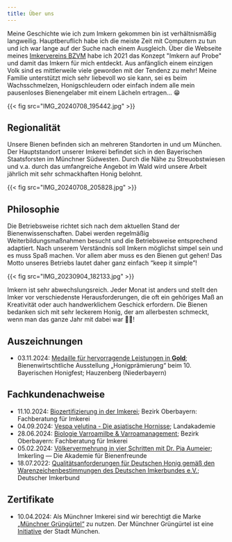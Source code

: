 ```yaml
---
title: Über uns
---
```


Meine Geschichte wie ich zum Imkern gekommen bin ist verhältnismäßig langweilig.
Hauptberuflich habe ich die meiste Zeit mit Computern zu tun und ich war lange auf der Suche nach einem Ausgleich.
Über die Webseite meines [Imkervereins BZVM](https://bzvm.de/) habe ich 2021 das Konzept "Imkern auf Probe" und damit das Imkern für mich entdeckt.
Aus anfänglich einem einzigen Volk sind es mittlerweile viele geworden mit der Tendenz zu mehr!
Meine Familie unterstützt mich sehr liebevoll wo sie kann, sei es beim Wachsschmelzen, Honigschleudern oder einfach indem alle mein pausenloses Bienengelaber mit einem Lächeln ertragen… 😁

<!--{{< fig src="IMG_20230617_093428-crop.png" >}}-->
{{< fig src="IMG_20240708_195442.jpg" >}}

## Regionalität

Unsere Bienen befinden sich an mehreren Standorten in und um München.
Der Hauptstandort unserer Imkerei befindet sich in den Bayerischen Staatsforsten im Münchner Südwesten.
Durch die Nähe zu Streuobstwiesen und v.a. durch das umfangreiche Angebot im Wald wird unsere Arbeit jährlich mit sehr schmackhaften Honig belohnt. 

{{< fig src="IMG_20240708_205828.jpg" >}}

## Philosophie

Die Betriebsweise richtet sich nach dem aktuellen Stand der Bienenwissenschaften.
Dabei werden regelmäßig Weiterbildungsmaßnahmen besucht und die Betriebsweise entsprechend adaptiert.
Nach unserem Verständnis soll Imkern möglichst simpel sein und es muss Spaß machen.
Vor allem aber muss es den Bienen gut gehen!
Das Motto unseres Betriebs lautet daher ganz einfach “keep it simple”!

{{< fig src="IMG_20230904_182133.jpg" >}}

Imkern ist sehr abwechslungsreich.
Jeder Monat ist anders und stellt den Imker vor verschiedenste Herausforderungen, die oft ein gehöriges Maß an Kreativität oder auch handwerklichem Geschick erfordern.
Die Bienen bedanken sich mit sehr leckerem Honig, der am allerbesten schmeckt, wenn man das ganze Jahr mit dabei war 🐝🍯!

## Auszeichnungen

* 03.11.2024: [Medaille für hervorragende Leistungen in **Gold**](/auszeichnungen/2024-11-03-honigpraemierung.pdf); Bienenwirtschtliche Ausstellung „Honigprämierung“ beim 10. Bayerischen Honigfest; Hauzenberg (Niederbayern)

## Fachkundenachweise

* 11.10.2024: [Biozertifizierung in der Imkerei](/fachkunde/2024-10-11-bio-zertifizierung.pdf); Bezirk Oberbayern: Fachberatung für Imkerei
* 04.09.2024: [Vespa velutina - Die asiatische Hornisse](/fachkunde/2024-09-04-velutina.pdf); Landakademie
* 28.06.2024: [Biologie Varroamilbe & Varroamanagement](/fachkunde/2024-06-28-fachkunde-varroa.pdf); Bezirk Oberbayern: Fachberatung für Imkerei
* 05.02.2024: [Völkervermehrung in vier Schritten mit Dr. Pia Aumeier](/fachkunde/2024-02-05-Völkervermehrung.pdf); Imkerling — Die Akademie für Bienenfreunde
* 18.07.2022: [Qualitätsanforderungen für Deutschen Honig gemäß den Warenzeichenbestimmungen des Deutschen Imkerbundes e.V.](/fachkunde/2022-07-18-DIB-cert.pdf); Deutscher Imkerbund

## Zertifikate

* 10.04.2024: Als Münchner Imkerei sind wir berechtigt die Marke [„Münchner Grüngürtel“](gruenguertel-muc.jpg) zu nutzen. Der Münchner Grüngürtel ist eine [Initiative](https://stadt.muenchen.de/infos/muenchner-gruenguertel.html) der Stadt München.

